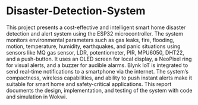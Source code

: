 # Disaster-Detection-System
This project presents a cost-effective and intelligent smart home disaster detection and alert system using the ESP32 microcontroller. The system monitors environmental parameters such as gas leaks, fire, flooding, motion, temperature, humidity, earthquakes, and panic situations using sensors like MQ gas sensor, LDR, potentiometer, PIR, MPU6050, DHT22, and a push-button. It uses an OLED screen for local display, a NeoPixel ring for visual alerts, and a buzzer for audible alarms. Blynk IoT is integrated to send real-time notifications to a smartphone via the internet. The system’s compactness, wireless capabilities, and ability to push instant alerts make it suitable for smart home and safety-critical applications. This report documents the design, implementation, and testing of the system with code and simulation in Wokwi.
